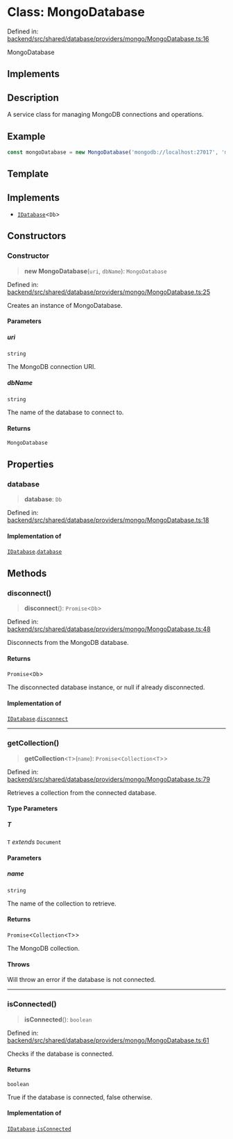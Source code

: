 # Class: MongoDatabase

Defined in: [backend/src/shared/database/providers/mongo/MongoDatabase.ts:16](https://github.com/continuousactivelearning/cal/blob/5ae0447098795fdcf3a415f0360ebe51565b6949/backend/src/shared/database/providers/mongo/MongoDatabase.ts#L16)

MongoDatabase

## Implements

## Description

A service class for managing MongoDB connections and operations.

## Example

```ts
const mongoDatabase = new MongoDatabase('mongodb://localhost:27017', 'myDatabase');
```

## Template

## Implements

- [`IDatabase`](../../../../interfaces/IDatabase/interfaces/IDatabase.md)\<`Db`\>

## Constructors

### Constructor

> **new MongoDatabase**(`uri`, `dbName`): `MongoDatabase`

Defined in: [backend/src/shared/database/providers/mongo/MongoDatabase.ts:25](https://github.com/continuousactivelearning/cal/blob/5ae0447098795fdcf3a415f0360ebe51565b6949/backend/src/shared/database/providers/mongo/MongoDatabase.ts#L25)

Creates an instance of MongoDatabase.

#### Parameters

##### uri

`string`

The MongoDB connection URI.

##### dbName

`string`

The name of the database to connect to.

#### Returns

`MongoDatabase`

## Properties

### database

> **database**: `Db`

Defined in: [backend/src/shared/database/providers/mongo/MongoDatabase.ts:18](https://github.com/continuousactivelearning/cal/blob/5ae0447098795fdcf3a415f0360ebe51565b6949/backend/src/shared/database/providers/mongo/MongoDatabase.ts#L18)

#### Implementation of

[`IDatabase`](../../../../interfaces/IDatabase/interfaces/IDatabase.md).[`database`](../../../../interfaces/IDatabase/interfaces/IDatabase.md#database)

## Methods

### disconnect()

> **disconnect**(): `Promise`\<`Db`\>

Defined in: [backend/src/shared/database/providers/mongo/MongoDatabase.ts:48](https://github.com/continuousactivelearning/cal/blob/5ae0447098795fdcf3a415f0360ebe51565b6949/backend/src/shared/database/providers/mongo/MongoDatabase.ts#L48)

Disconnects from the MongoDB database.

#### Returns

`Promise`\<`Db`\>

The disconnected database instance, or null if already disconnected.

#### Implementation of

[`IDatabase`](../../../../interfaces/IDatabase/interfaces/IDatabase.md).[`disconnect`](../../../../interfaces/IDatabase/interfaces/IDatabase.md#disconnect)

***

### getCollection()

> **getCollection**\<`T`\>(`name`): `Promise`\<`Collection`\<`T`\>\>

Defined in: [backend/src/shared/database/providers/mongo/MongoDatabase.ts:79](https://github.com/continuousactivelearning/cal/blob/5ae0447098795fdcf3a415f0360ebe51565b6949/backend/src/shared/database/providers/mongo/MongoDatabase.ts#L79)

Retrieves a collection from the connected database.

#### Type Parameters

##### T

`T` *extends* `Document`

#### Parameters

##### name

`string`

The name of the collection to retrieve.

#### Returns

`Promise`\<`Collection`\<`T`\>\>

The MongoDB collection.

#### Throws

Will throw an error if the database is not connected.

***

### isConnected()

> **isConnected**(): `boolean`

Defined in: [backend/src/shared/database/providers/mongo/MongoDatabase.ts:61](https://github.com/continuousactivelearning/cal/blob/5ae0447098795fdcf3a415f0360ebe51565b6949/backend/src/shared/database/providers/mongo/MongoDatabase.ts#L61)

Checks if the database is connected.

#### Returns

`boolean`

True if the database is connected, false otherwise.

#### Implementation of

[`IDatabase`](../../../../interfaces/IDatabase/interfaces/IDatabase.md).[`isConnected`](../../../../interfaces/IDatabase/interfaces/IDatabase.md#isconnected)
